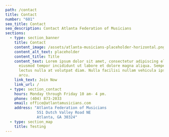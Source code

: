 ```yaml
---
path: /contact
title: Contact
number: "601"
seo_title: Contact
seo_description: Contact Atlanta Federation of Musicians
sections:
  - type: section_banner
    title: Contact
    content_image: /assets/atlanta-musicians-placeholder-horizontal.png
    content_alt_text: placeholder
    content_title: Title
    content_text: Lorem ipsum dolor sit amet, consectetur adipiscing elit, sed do
      eiusmod tempor incididunt ut labore et dolore magna aliqua. Semper quis
      lectus nulla at volutpat diam. Nulla facilisi nullam vehicula ipsum a
      arcu.
    link_text: Join Now
    link_url: /
  - type: section_contact
    hours: Monday through Friday 10 am- 4 pm.
    phone: (404) 873-2033
    email: office@atlantamusicians.com
    address: "Atlanta Federation of Musicians 
              551 Dutch Valley Road NE 
              Atlanta, GA 30324"
  - type: section_map
    title: Testing
---
```

